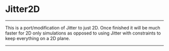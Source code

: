 # Jitter2D #


---


This is a port/modification of Jitter to just 2D. Once finished it will be much faster for 2D only simulations as opposed to using Jitter with constraints to keep everything on a 2D plane.


---
